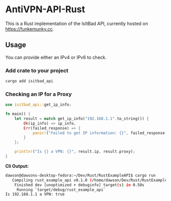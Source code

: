 # AntiVPN-API-Rust
This is a Rust implementation of the IsItBad API, currently hosted on https://funkemunky.cc.

## Usage
You can provide either an IPv4 or IPv6 to check.

### Add crate to your project
```bash
cargo add isitbad_api
```

### Checking an IP for a Proxy
```rust
use isitbad_api::get_ip_info;

fn main() {
    let result = match get_ip_info("192.168.1.1".to_string()) {
        Ok(ip_info) => ip_info,
        Err(failed_response) => {
            panic!("Failed to get IP information: {}", failed_response.reason);
        }
    };

    println!("Is {} a VPN: {}", result.ip, result.proxy);
}
```

**Cli Output:**
```bash
dawson@dawsons-desktop-fedora:~/Dev/Rust/RustExampleAPI$ cargo run
   Compiling rust_example_api v0.1.0 (/home/dawson/Dev/Rust/RustExampleAPI)
    Finished dev [unoptimized + debuginfo] target(s) in 0.50s
     Running `target/debug/rust_example_api`
Is 192.168.1.1 a VPN: true
```
